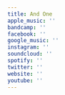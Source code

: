 ```yaml
---
title: And One
apple_music: ''
bandcamp: ''
facebook: ''
google_music: ''
instagram: ''
soundcloud: ''
spotify: ''
twitter: ''
website: ''
youtube: ''
---
```

